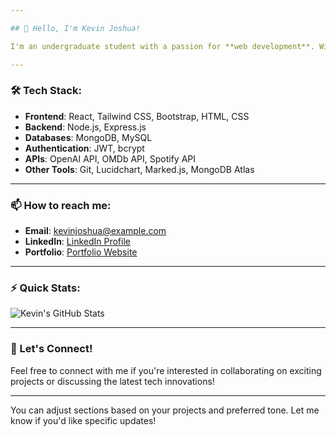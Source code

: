```yaml
---

## 👋 Hello, I'm Kevin Joshua!

I'm an undergraduate student with a passion for **web development**. With experience in building responsive and scalable applications, I enjoy taking on challenges in both the **frontend** and **backend** development spaces.

---
```


### 🛠️ Tech Stack:
- **Frontend**: React, Tailwind CSS, Bootstrap, HTML, CSS
- **Backend**: Node.js, Express.js
- **Databases**: MongoDB, MySQL
- **Authentication**: JWT, bcrypt
- **APIs**: OpenAI API, OMDb API, Spotify API
- **Other Tools**: Git, Lucidchart, Marked.js, MongoDB Atlas

---

### 📫 How to reach me:
- **Email**: kevinjoshua@example.com
- **LinkedIn**: [LinkedIn Profile](https://www.linkedin.com/in/kevin-joshua-356691288/)
- **Portfolio**: [Portfolio Website](https://myportfolio-alpha-eosin.vercel.app/)


---

### ⚡ Quick Stats:
![Kevin's GitHub Stats](https://github-readme-stats.vercel.app/api?username=kevinjoshua&show_icons=true&theme=radical)

---

### 🔗 Let's Connect!

Feel free to connect with me if you're interested in collaborating on exciting projects or discussing the latest tech innovations!

---

You can adjust sections based on your projects and preferred tone. Let me know if you'd like specific updates!
